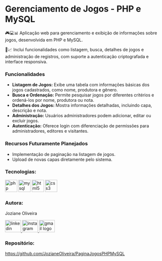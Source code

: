 <h1>Gerenciamento de Jogos - PHP e MySQL</h1>
<p align="left">🎮💻📊 Aplicação web para gerenciamento e exibição de informações sobre jogos, desenvolvida em PHP e MySQL. <br>
  
📝📈 Inclui funcionalidades como listagem, busca, detalhes de jogos e administração de registros, com suporte a autenticação criptografada e interface responsiva.</p>

<h3 align="left">Funcionalidades</h3>
<ul>
  <li> <strong>Listagem de Jogos:</strong> Exibe uma tabela com informações básicas dos jogos cadastrados, como nome, produtora e gênero.</li>
  <li> <strong>Busca e Ordenação:</strong> Permite pesquisar jogos por diferentes critérios e ordená-los por nome, produtora ou nota.</li>
  <li> <strong>Detalhes dos Jogos:</strong> Mostra informações detalhadas, incluindo capa, descrição e nota.</li>
  <li> <strong>Administração:</strong> Usuários administradores podem adicionar, editar ou excluir jogos.</li>
  <li> <strong>Autenticação:</strong> Oferece login com diferenciação de permissões para administradores, editores e visitantes.</li>
</ul>

<h3 align="left">Recursos Futuramente Planejados</h3>
<ul>
  <li> Implementação de paginação na listagem de jogos.</li>
  <li> Upload de novas capas diretamente pelo sistema.</li>
</ul>

<h3 align="left">Tecnologias:</h3>
<div align="left">
  <img src="https://cdn.jsdelivr.net/gh/devicons/devicon/icons/php/php-original.svg" height="40" alt="php logo" />
  <img src="https://cdn.jsdelivr.net/gh/devicons/devicon/icons/mysql/mysql-original-wordmark.svg" height="40" alt="mysql logo" />
  <img src="https://cdn.jsdelivr.net/gh/devicons/devicon/icons/html5/html5-original-wordmark.svg" height="40" alt="html5 logo" />
  <img src="https://cdn.jsdelivr.net/gh/devicons/devicon/icons/css3/css3-original-wordmark.svg" height="40" alt="css3 logo" />
</div>

<h3 align="left">Autora:</h3>
<p align="left">Joziane Oliveira</p>
<div align="left">
  <a href="https://www.linkedin.com/in/joziane-oliveira-144317182/" target="_blank">
    <img src="https://raw.githubusercontent.com/maurodesouza/profile-readme-generator/master/src/assets/icons/social/linkedin/default.svg" width="52" height="40" alt="linkedin logo" />
  </a>
  <a href="https://www.instagram.com/jozioliveirabr/" target="_blank">
    <img src="https://raw.githubusercontent.com/maurodesouza/profile-readme-generator/master/src/assets/icons/social/instagram/default.svg" width="52" height="40" alt="instagram logo" />
  </a>
  <a href="mailto:joziane.oliveira@educacao.mg.gov.br" target="_blank">
    <img src="https://raw.githubusercontent.com/maurodesouza/profile-readme-generator/master/src/assets/icons/social/gmail/default.svg" width="52" height="40" alt="gmail logo" />
  </a>
</div>

<h3 align="left">Repositório:</h3>
<p align="left">
  <a href="https://github.com/JozianeOliveira/PaginaJogosPHPMySQL" target="_blank">https://github.com/JozianeOliveira/PaginaJogosPHPMySQL</a>
</p>
